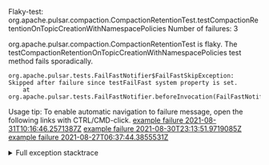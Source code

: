        
Flaky-test: org.apache.pulsar.compaction.CompactionRetentionTest.testCompactionRetentionOnTopicCreationWithNamespacePolicies
Number of failures: 3

org.apache.pulsar.compaction.CompactionRetentionTest is flaky. The testCompactionRetentionOnTopicCreationWithNamespacePolicies test method fails sporadically.

```
org.apache.pulsar.tests.FailFastNotifier$FailFastSkipException: Skipped after failure since testFailFast system property is set.
	at org.apache.pulsar.tests.FailFastNotifier.beforeInvocation(FailFastNotifier.java:88)

```

Usage tip: To enable automatic navigation to failure message, open the following links with CTRL/CMD-click.
[example failure 2021-08-31T10:16:46.2571387Z](https://github.com/apache/pulsar/runs/3471501156?check_suite_focus=true#step:10:2737)
[example failure 2021-08-30T23:13:51.9719085Z](https://github.com/apache/pulsar/runs/3467152431?check_suite_focus=true#step:9:2063)
[example failure 2021-08-27T06:37:44.3855531Z](https://github.com/apache/pulsar/runs/3440411059?check_suite_focus=true#step:9:3981)


<details>
<summary>Full exception stacktrace</summary>
<code><pre>
org.apache.pulsar.tests.FailFastNotifier$FailFastSkipException: Skipped after failure since testFailFast system property is set.
	at org.apache.pulsar.tests.FailFastNotifier.beforeInvocation(FailFastNotifier.java:88)

</pre></code>
</details>

